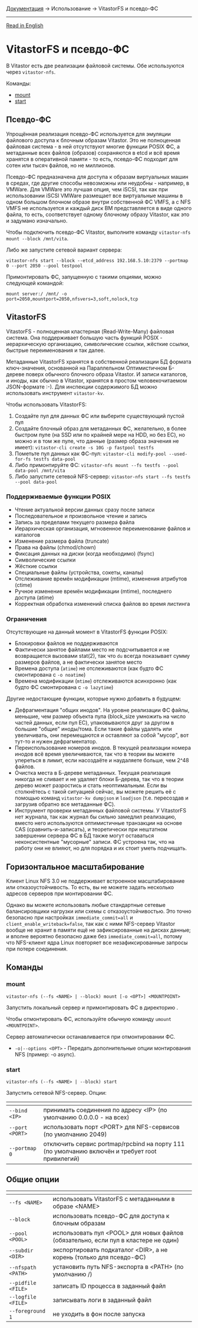 [Документация](../../README-ru.md#документация) → Использование → VitastorFS и псевдо-ФС

-----

[Read in English](nfs.en.md)

# VitastorFS и псевдо-ФС

В Vitastor есть две реализации файловой системы. Обе используются через `vitastor-nfs`.

Команды:
- [mount](#mount)
- [start](#start)

## Псевдо-ФС

Упрощённая реализация псевдо-ФС используется для эмуляции файлового доступа к блочным
образам Vitastor. Это не полноценная файловая система - в ней отсутствуют многие функции
POSIX ФС, а метаданные всех файлов (образов) сохраняются в etcd и всё время хранятся в
оперативной памяти - то есть, псевдо-ФС подходит для сотен или тысяч файлов, но не миллионов.

Псевдо-ФС предназначена для доступа к образам виртуальных машин в средах, где другие
способы невозможны или неудобны - например, в VMWare. Для VMWare это лучшая опция, чем
iSCSI, так как при использовании iSCSI VMWare размещает все виртуальные машины в одном
большом блочном образе внутри собственной ФС VMFS, а с NFS VMFS не используется и каждый
диск ВМ представляется в виде одного файла, то есть, соответствует одному блочному образу
Vitastor, как это и задумано изначально.

Чтобы подключить псевдо-ФС Vitastor, выполните команду `vitastor-nfs mount --block /mnt/vita`.

Либо же запустите сетевой вариант сервера:

```
vitastor-nfs start --block --etcd_address 192.168.5.10:2379 --portmap 0 --port 2050 --pool testpool
```

Примонтировать ФС, запущенную с такими опциями, можно следующей командой:

```
mount server:/ /mnt/ -o port=2050,mountport=2050,nfsvers=3,soft,nolock,tcp
```

## VitastorFS

VitastorFS - полноценная кластерная (Read-Write-Many) файловая система. Она поддерживает
большую часть функций POSIX - иерархическую организацию, символические ссылки, жёсткие
ссылки, быстрые переименования и так далее.

Метаданные VitastorFS хранятся в собственной реализации БД формата ключ-значения,
основанной на Параллельном Оптимистичном Б-дереве поверх обычного блочного образа Vitastor.
И записи каталогов, и иноды, как обычно в Vitastor, хранятся в простом человекочитаемом
JSON-формате :-). Для инспекции содержимого БД можно использовать инструмент `vitastor-kv`.

Чтобы использовать VitastorFS:

1. Создайте пул для данных ФС или выберите существующий пустой пул
2. Создайте блочный образ для метаданных ФС, желательно, в более быстром пуле (на SSD
   или по крайней мере на HDD, но без EC), но можно и в том же пуле, что данные
   (размер образа значения не имеет):
   `vitastor-cli create -s 10G -p fastpool testfs`
3. Пометьте пул данных как ФС-пул: `vitastor-cli modify-pool --used-for-fs testfs data-pool`
4. Либо примонтируйте ФС: `vitastor-nfs mount --fs testfs --pool data-pool /mnt/vita`
5. Либо запустите сетевой NFS-сервер: `vitastor-nfs start --fs testfs --pool data-pool`

### Поддерживаемые функции POSIX

- Чтение актуальной версии данных сразу после записи
- Последовательное и произвольное чтение и запись
- Запись за пределами текущего размера файла
- Иерархическая организация, мгновенное переименование файлов и каталогов
- Изменение размера файла (truncate)
- Права на файлы (chmod/chown)
- Фиксация данных на диски (когда необходимо) (fsync)
- Символические ссылки
- Жёсткие ссылки
- Специальные файлы (устройства, сокеты, каналы)
- Отслеживание времён модификации (mtime), изменения атрибутов (ctime)
- Ручное изменение времён модификации (mtime), последнего доступа (atime)
- Корректная обработка изменений списка файлов во время листинга

### Ограничения

Отсутствующие на данный момент в VitastorFS функции POSIX:
- Блокировки файлов не поддерживаются
- Фактически занятое файлами место не подсчитывается и не возвращается вызовами
  stat(2), так что `du` всегда показывает сумму размеров файлов, а не фактически занятое место
- Времена доступа (`atime`) не отслеживаются (как будто ФС смонтирована с `-o noatime`)
- Времена модификации (`mtime`) отслеживаются асинхронно (как будто ФС смонтирована с `-o lazytime`)

Другие недостающие функции, которые нужно добавить в будущем:
- Дефрагментация "общих инодов". На уровне реализации ФС файлы, меньшие, чем размер
  объекта пула (block_size умножить на число частей данных, если пул EC),
  упаковываются друг за другом в большие "общие" иноды/тома. Если такие файлы удалять
  или увеличивать, они перемещаются и оставляют за собой "мусор", вот тут-то и нужен
  дефрагментатор.
- Переиспользование номеров инодов. В текущей реализации номера инодов всё время
  увеличиваются, так что в теории вы можете упереться в лимит, если насоздаёте
  и наудаляете больше, чем 2^48 файлов.
- Очистка места в Б-дереве метаданных. Текущая реализация никогда не сливает и не
  удаляет блоки Б-дерева, так что в теории дерево может разростись и стать неоптимальным.
  Если вы столкнётесь с такой ситуацией сейчас, вы можете решить её с помощью
  команд `vitastor-kv dumpjson` и `loadjson` (т.е. пересоздав и загрузив обратно все метаданные ФС).
- Инструмент проверки метаданных файловой системы. У VitastorFS нет журнала, так как
  журнал бы сильно замедлил реализацию, вместо него используются оптимистичные
  транзакции на основе CAS (сравнить-и-записать), и теоретически при нештатном
  завершении сервера ФС в БД также могут оставаться неконсистентные "мусорные"
  записи. ФС устроена так, что на работу они не влияют, но для порядка и их стоит
  уметь подчищать.

## Горизонтальное масштабирование

Клиент Linux NFS 3.0 не поддерживает встроенное масштабирование или отказоустойчивость.
То есть, вы не можете задать несколько адресов серверов при монтировании ФС.

Однако вы можете использовать любые стандартные сетевые балансировщики нагрузки
или схемы с отказоустойчивостью. Это точно безопасно при настройках `immediate_commit=all` и
`client_enable_writeback=false`, так как с ними NFS-сервер Vitastor вообще не хранит
в памяти ещё не зафиксированные на дисках данные; и вполне вероятно безопасно
даже без `immediate_commit=all`, потому что NFS-клиент ядра Linux повторяет все
незафиксированные запросы при потере соединения.

## Команды

### mount

`vitastor-nfs (--fs <NAME> | --block) mount [-o <OPT>] <MOUNTPOINT>`

Запустить локальный сервер и примонтировать ФС в директорию <MOUNTPOINT>.

Чтобы отмонтировать ФС, используйте обычную команду `umount <MOUNTPOINT>`.

Сервер автоматически останавливается при отмонтировании ФС.

- `-o|--options <OPT>` - Передать дополнительные опции монтирования NFS (пример: -o async).

### start

`vitastor-nfs (--fs <NAME> | --block) start`

Запустить сетевой NFS-сервер. Опции:

| <!-- -->        | <!-- -->                                                              |
|-----------------|-----------------------------------------------------------------------|
| `--bind <IP>`   | принимать соединения по адресу \<IP> (по умолчанию 0.0.0.0 - на всех) |
| `--port <PORT>` | использовать порт \<PORT> для NFS-сервисов (по умолчанию 2049)        |
| `--portmap 0`   | отключить сервис portmap/rpcbind на порту 111 (по умолчанию включён и требует root привилегий) |

## Общие опции

| <!-- -->           | <!-- -->                                                |
|--------------------|---------------------------------------------------------|
| `--fs <NAME>`      | использовать VitastorFS с метаданными в образе \<NAME>  |
| `--block`          | использовать псевдо-ФС для доступа к блочным образам    |
| `--pool <POOL>`    | использовать пул \<POOL> для новых файлов (обязательно, если пул в кластере не один) |
| `--subdir <DIR>`   | экспортировать подкаталог \<DIR>, а не корень (только для псевдо-ФС) |
| `--nfspath <PATH>` | установить путь NFS-экспорта в \<PATH> (по умолчанию /) |
| `--pidfile <FILE>` | записать ID процесса в заданный файл                    |
| `--logfile <FILE>` | записывать логи в заданный файл                         |
| `--foreground 1`   | не уходить в фон после запуска                          |
